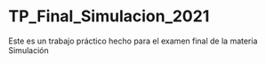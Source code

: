 # TP_Final_Simulacion_2021
Este es un trabajo práctico hecho para el examen final de la materia Simulación
